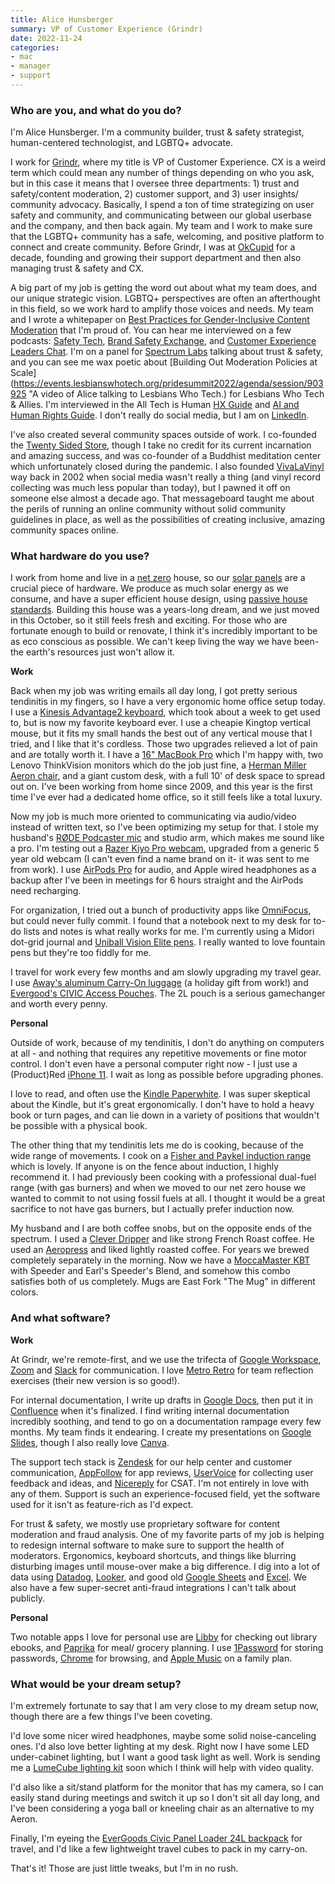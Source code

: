 ```yaml
---
title: Alice Hunsberger
summary: VP of Customer Experience (Grindr)
date: 2022-11-24
categories:
- mac
- manager
- support
---
```


### Who are you, and what do you do?

I'm Alice Hunsberger. I'm a community builder, trust & safety strategist, human-centered technologist, and LGBTQ+ advocate.

I work for [Grindr][], where my title is VP of Customer Experience. CX is a weird term which could mean any number of things depending on who you ask, but in this case it means that I oversee three departments: 1) trust and safety/content moderation, 2) customer support, and 3) user insights/ community advocacy. Basically, I spend a ton of time strategizing on user safety and community, and communicating between our global userbase and the company, and then back again. My team and I work to make sure that the LGBTQ+ community has a safe, welcoming, and positive platform to connect and create community. Before Grindr, I was at [OkCupid][] for a decade, founding and growing their support department and then also managing trust & safety and CX.

A big part of my job is getting the word out about what my team does, and our unique strategic vision. LGBTQ+ perspectives are often an afterthought in this field, so we work hard to amplify those voices and needs. My team and I wrote a whitepaper on [Best Practices for Gender-Inclusive Content Moderation](https://blog.grindr.com/blog/best-practices-for-gender-inclusive-content-moderation/ "A Grindr blog post about gender-inclusive content moderation.") that I'm proud of. You can hear me interviewed on a few podcasts: [Safety Tech](https://audioboom.com/posts/8089631-the-power-of-design-how-subtle-choices-can-prevent-users-experiencing-risk-and-harm "An episode of The Safety Tech podcast featuring Alice."), [Brand Safety Exchange](https://www.oasisconsortium.com/podcast/gender-inclusivity-alice-hunsberger "An episode of the Brand Safety Exchange podcast featuring Alice."), and [Customer Experience Leaders Chat](https://www.nicereply.com/resources/transitioning-from-customer-support-to-customer-experience-with-grindr "An episode of the Customer Experience Leaders Chat podcast featuring Alice."). I'm on a panel for [Spectrum Labs](https://www.spectrumlabsai.com/webinar/integrating-trust-and-safety-into-your-company-recording "A recorded talk by Spectrum Labs featuring Alice.") talking about trust & safety, and you can see me wax poetic about [Building Out Moderation Policies at Scale](https://events.lesbianswhotech.org/pridesummit2022/agenda/session/903925 "A video of Alice talking to Lesbians Who Tech.) for Lesbians Who Tech & Allies. I'm interviewed in the All Tech is Human [HX Guide](https://www.scribd.com/document/556082685/HX-Report-Aligning-Our-Tech-Future-With-Our-Human-Experience "A downloadable guide about the human experience in tech.") and [AI and Human Rights Guide](https://alltechishuman.org/ai-human-rights-report "A downloadable guide to AI and human rights."). I don't really do social media, but I am on [LinkedIn](https://www.linkedin.com/in/alicehunsberger/ "Alice's LinkedIn account.").

I've also created several community spaces outside of work. I co-founded the [Twenty Sided Store](https://twentysidedstore.com/ "A games store."), though I take no credit for its current incarnation and amazing success, and was co-founder of a Buddhist meditation center which unfortunately closed during the pandemic. I also founded [VivaLaVinyl](http://vivalavinyl.com/ "A vinyl collector's messageboard.") way back in 2002 when social media wasn't really a thing (and vinyl record collecting was much less popular than today), but I pawned it off on someone else almost a decade ago. That messageboard taught me about the perils of running an online community without solid community guidelines in place, as well as the possibilities of creating inclusive, amazing community spaces online.

### What hardware do you use?

I work from home and live in a [net zero](https://teamzero.org/ "A service helping people make their house reach net zero emissions.") house, so our [solar panels][neon-r] are a crucial piece of hardware. We produce as much solar energy as we consume, and have a super efficient house design, using [passive house standards](https://passivehouse.com/ "A research institute covering passive house standards."). Building this house was a years-long dream, and we just moved in this October, so it still feels fresh and exciting. For those who are fortunate enough to build or renovate, I think it's incredibly important to be as eco conscious as possible. We can't keep living the way we have been- the earth's resources just won't allow it.

**Work**

Back when my job was writing emails all day long, I got pretty serious tendinitis in my fingers, so I have a very ergonomic home office setup today. I use a [Kinesis Advantage2 keyboard][advantage2], which took about a week to get used to, but is now my favorite keyboard ever. I use a cheapie Kingtop vertical mouse, but it fits my small hands the best out of any vertical mouse that I tried, and I like that it's cordless. Those two upgrades relieved a lot of pain and are totally worth it. I have a [16" MacBook Pro][macbook-pro] which I'm happy with, two Lenovo ThinkVision monitors which do the job just fine, a [Herman Miller Aeron chair][aeron], and a giant custom desk, with a full 10' of desk space to spread out on. I've been working from home since 2009, and this year is the first time I've ever had a dedicated home office, so it still feels like a total luxury. 

Now my job is much more oriented to communicating via audio/video instead of written text, so I've been optimizing my setup for that. I stole my husband's [RØDE Podcaster mic][podcaster] and studio arm, which makes me sound like a pro. I'm testing out a [Razer Kiyo Pro webcam][kiyo-pro], upgraded from a generic 5 year old webcam (I can't even find a name brand on it- it was sent to me from work). I use [AirPods Pro][airpods-pro] for audio, and Apple wired headphones as a backup after I've been in meetings for 6 hours straight and the AirPods need recharging. 

For organization, I tried out a bunch of productivity apps like [OmniFocus][], but could never fully commit. I found that a notebook next to my desk for to-do lists and notes is what really works for me. I'm currently using a Midori dot-grid journal and [Uniball Vision Elite pens][vision-elite]. I really wanted to love fountain pens but they're too fiddly for me.

I travel for work every few months and am slowly upgrading my travel gear. I use [Away's aluminum Carry-On luggage][the-carry-on-aluminium] (a holiday gift from work!) and [Evergood's CIVIC Access Pouches][civic-access-pouch-2l]. The 2L pouch is a serious gamechanger and worth every penny.

**Personal**

Outside of work, because of my tendinitis, I don't do anything on computers at all - and nothing that requires any repetitive movements or fine motor control. I don't even have a personal computer right now - I just use a (Product)Red [iPhone 11][iphone-11]. I wait as long as possible before upgrading phones.

I love to read, and often use the [Kindle Paperwhite][kindle-paperwhite]. I was super skeptical about the Kindle, but it's great ergonomically. I don't have to hold a heavy book or turn pages, and can lie down in a variety of positions that wouldn't be possible with a physical book.

The other thing that my tendinitis lets me do is cooking, because of the wide range of movements. I cook on a [Fisher and Paykel induction range][induction-range-30] which is lovely. If anyone is on the fence about induction, I highly recommend it. I had previously been cooking with a professional dual-fuel range (with gas burners) and when we moved to our net zero house we wanted to commit to not using fossil fuels at all. I thought it would be a great sacrifice to not have gas burners, but I actually prefer induction now. 

My husband and I are both coffee snobs, but on the opposite ends of the spectrum. I used a [Clever Dripper][clever-dripper] and like strong French Roast coffee. He used an [Aeropress][] and liked lightly roasted coffee. For years we brewed completely separately in the morning. Now we have a [MoccaMaster KBT][moccamaster-kbt] with Speeder and Earl's Speeder's Blend, and somehow this combo satisfies both of us completely. Mugs are East Fork "The Mug" in different colors.

### And what software?

**Work**

At Grindr, we're remote-first, and we use the trifecta of [Google Workspace][google-workspace], [Zoom][zoom.2] and [Slack][] for communication. I love [Metro Retro][metro-retro] for team reflection exercises (their new version is so good!).

For internal documentation, I write up drafts in [Google Docs][google-docs], then put it in [Confluence][] when it's finalized. I find writing internal documentation incredibly soothing, and tend to go on a documentation rampage every few months. My team finds it endearing. I create my presentations on [Google Slides][google-slides], though I also really love [Canva][]. 

The support tech stack is [Zendesk][] for our help center and customer communication, [AppFollow][] for app reviews, [UserVoice][] for collecting user feedback and ideas, and [Nicereply][] for CSAT. I'm not entirely in love with any of them. Support is such an experience-focused field, yet the software used for it isn't as feature-rich as I'd expect.

For trust & safety, we mostly use proprietary software for content moderation and fraud analysis. One of my favorite parts of my job is helping to redesign internal software to make sure to support the health of moderators. Ergonomics, keyboard shortcuts, and things like blurring disturbing images until mouse-over make a big difference. I dig into a lot of data using [Datadog][], [Looker][], and good old [Google Sheets][google-sheets] and [Excel][]. We also have a few super-secret anti-fraud integrations I can't talk about publicly. 

**Personal**

Two notable apps I love for personal use are [Libby][libby-ios] for checking out library ebooks, and [Paprika][paprika] for meal/ grocery planning. I use [1Password][1password-ios] for storing passwords, [Chrome][chrome-ios] for browsing, and [Apple Music][apple-music] on a family plan.

### What would be your dream setup?

I'm extremely fortunate to say that I am very close to my dream setup now, though there are a few things I've been coveting.

I'd love some nicer wired headphones, maybe some solid noise-canceling ones. I'd also love better lighting at my desk. Right now I have some LED under-cabinet lighting, but I want a good task light as well. Work is sending me a [LumeCube lighting kit][hybrid-worker-kit] soon which I think will help with video quality. 

I'd also like a sit/stand platform for the monitor that has my camera, so I can easily stand during meetings and switch it up so I don't sit all day long, and I've been considering a yoga ball or kneeling chair as an alternative to my Aeron.

Finally, I'm eyeing the [EverGoods Civic Panel Loader 24L backpack][civic-panel-loader-24l] for travel, and I'd like a few lightweight travel cubes to pack in my carry-on. 

That's it! Those are just little tweaks, but I'm in no rush.

[1password-ios]: https://itunes.apple.com/us/app/1password-password-manager/id568903335 "Password storage software for the iPhone."
[advantage2]: https://kinesis-ergo.com/shop/advantage2/ "A fancy ergonomic keyboard."
[aeron]: https://www.hermanmiller.com/products/seating/office-chairs/aeron-chairs/ "A work chair."
[aeropress]: https://aeropress.com/ "A pressure-based coffee/espresso maker."
[airpods-pro]: https://www.apple.com/airpods-pro/ "In-ear headphones."
[appfollow]: https://appfollow.io/ "An app review management service."
[apple-music]: https://apple.com/apple-music/ "A music streaming service."
[canva]: https://www.canva.com/ "Web-based design software."
[chrome-ios]: https://itunes.apple.com/us/app/chrome/id535886823 "A web browser app."
[civic-access-pouch-2l]: https://evergoods.us/products/civic-access-pouch-2l "A carrying pouch."
[civic-panel-loader-24l]: https://evergoods.us/collections/packs/products/civic-panel-loader-24l "A backpack."
[clever-dripper]: https://cleverbrewing.coffee/collections/shop-products/products/clever-dripper "A drip-coffee maker."
[confluence]: https://www.atlassian.com/software/confluence "Collaborative wiki software."
[datadog]: https://www.datadoghq.com/ "A monitoring and analytics service."
[excel]: https://products.office.com/en-us/excel "A spreadsheet application."
[google-docs]: https://en.wikipedia.org/wiki/Google_Docs "A web-based office suite."
[google-sheets]: https://www.google.com/sheets/about/ "Online spreadsheet software."
[google-slides]: https://www.google.com/slides/about/ "Web-based presentation software."
[google-workspace]: https://workspace.google.com/business/ "A collection of Google's productivity tools."
[grindr]: https://www.grindr.com/ "An LGBTQ+ dating service."
[hybrid-worker-kit]: https://lumecube.com/products/hybrid-worker-edge-and-portable-mini "A collection of lights for video chats."
[induction-range-30]: https://www.fisherpaykel.com/us/cooking/ranges/contemporary-ranges/induction-range-30in-or30sdi6x1-81722.html "An induction cooktop."
[iphone-11]: https://en.wikipedia.org/wiki/IPhone_11 "A 6.06 inch iOS smartphone."
[kindle-paperwhite]: https://www.amazon.com/Kindle-Paperwhite-Touch-light/dp/B007OZNZG0 "An e-book reader with a book-like screen."
[kiyo-pro]: https://www.razer.com/streaming-cameras/razer-kiyo-pro/RZ19-03640100-R3U1 "A USB webcam."
[libby-ios]: https://itunes.apple.com/us/app/libby-by-overdrive/id1076402606 "An app for borrowing ebooks from libraries."
[looker]: https://www.looker.com/ "A service for analysing business data."
[macbook-pro]: https://www.apple.com/macbook-pro/ "A laptop."
[metro-retro]: https://metroretro.io/ "An online whiteboard targeting software team retrospectives."
[moccamaster-kbt]: https://us.moccamaster.com/collections/thermal-carafe-brewers/products/kbt "A coffee brewer."
[neon-r]: https://www.lg.com/us/business/solar/neon-r-series-solar-panels "Solar panels."
[nicereply]: https://www.nicereply.com/ "A service for collecting feedback surveys from users."
[okcupid]: https://www.okcupid.com/ "An online dating service."
[omnifocus]: https://www.omnigroup.com/omnifocus/ "Task management software for the Mac."
[paprika]: http://www.paprikaapp.com/ "Software for organising recipes."
[podcaster]: http://www.rodemic.com/microphones/podcaster "A USB microphone."
[slack]: https://slack.com/ "A collaboration service."
[the-carry-on-aluminium]: https://www.awaytravel.com/suitcases/aluminum-carry-on "A carry-on suitcase."
[uservoice]: https://uservoice.com/ "A service for collecting product feedback."
[vision-elite]: https://www.amazon.com/Uni-Ball-Vision-Rollerball-Assorted-Airplane/dp/B001E6C9B2/ "A pen."
[zendesk]: https://www.zendesk.com/ "A customer service service."
[zoom.2]: https://zoom.us "Video conferencing software."
